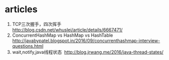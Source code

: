# articles

1. TCP三次握手，四次挥手
  http://blog.csdn.net/whuslei/article/details/6667471/
2. ConcurrentHashMap vs HashMap vs HashTable
  http://javabypatel.blogspot.in/2016/09/concurrenthashmap-interview-questions.html
3. wait,notify,java线程状态
  http://blog.jrwang.me/2016/java-thread-states/
